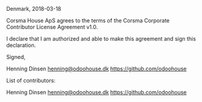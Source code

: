 Denmark, 2018-03-18

Corsma House ApS agrees to the terms of the Corsma Corporate Contributor License
Agreement v1.0.

I declare that I am authorized and able to make this agreement and sign this
declaration.

Signed,

Henning Dinsen henning@odoohouse.dk https://github.com/odoohouse

List of contributors:

Henning Dinsen henning@odoohouse.dk https://github.com/odoohouse
